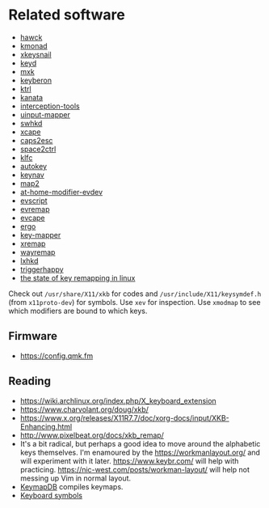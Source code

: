# Related software

-   [hawck](https://github.com/snyball/Hawck)
-   [kmonad](https://github.com/david-janssen/kmonad)
-   [xkeysnail](https://github.com/mooz/xkeysnail)
-   [keyd](https://github.com/rvaiya/keyd)
-   [mxk](http://welz.org.za/projects/mxk)
-   [keyberon](https://github.com/TeXitoi/keyberon)
-   [ktrl](https://github.com/ItayGarin/ktrl)
-   [kanata](https://github.com/jtroo/kanata)
-   [interception-tools](https://gitlab.com/interception/linux/tools)
-   [uinput-mapper](https://github.com/MerlijnWajer/uinput-mapper/)
-   [swhkd](https://github.com/waycrate/swhkd)
-   [xcape](https://github.com/alols/xcape)
-   [caps2esc](https://gitlab.com/interception/linux/plugins/caps2esc)
-   [space2ctrl](https://github.com/r0adrunner/Space2Ctrl)
-   [klfc](https://github.com/39aldo39/klfc)
-   [autokey](https://github.com/autokey/autokey)
-   [keynav](https://www.semicomplete.com/projects/keynav/)
-   [map2](https://github.com/shiro/map2)
-   [at-home-modifier-evdev](https://gitlab.com/at-home-modifier/at-home-modifier-evdev)
-   [evscript](https://github.com/unrelentingtech/evscript)
-   [evremap](https://github.com/wez/evremap)
-   [evcape](https://github.com/wbolster/evcape)
-   [ergo](https://github.com/lcarsos/ergo)
-   [key-mapper](https://github.com/sezanzeb/key-mapper)
-   [xremap](https://github.com/k0kubun/xremap)
-   [wayremap](https://github.com/acro5piano/wayremap)
-   [lxhkd](https://github.com/lmburns/lxhkd)
-   [triggerhappy](https://github.com/wertarbyte/triggerhappy)
-   [the state of key remapping in 
    linux](https://medium.com/@canadaduane/key-remapping-in-linux-2021-edition-47320999d2aa)

Check out `/usr/share/X11/xkb` for codes and `/usr/include/X11/keysymdef.h` (from `x11proto-dev`) for symbols. Use `xev` for inspection. Use `xmodmap` to see which modifiers are bound to which keys.


## Firmware

-   <https://config.qmk.fm>

## Reading

-   <https://wiki.archlinux.org/index.php/X_keyboard_extension>
-   <https://www.charvolant.org/doug/xkb/>
-   <https://www.x.org/releases/X11R7.7/doc/xorg-docs/input/XKB-Enhancing.html>
-   <http://www.pixelbeat.org/docs/xkb_remap/>
-   It's a bit radical, but perhaps a good idea to move around the 
    alphabetic keys themselves. I'm enamoured by the 
    <https://workmanlayout.org/> and will experiment with it later. 
    <https://www.keybr.com/> will help with practicing. 
    <https://nic-west.com/posts/workman-layout/> will help not messing 
    up Vim in normal layout.
-   [KeymapDB](https://keymapdb.com/) compiles keymaps.
-   [Keyboard 
    symbols](http://xahlee.info/comp/unicode_computing_symbols.html)
